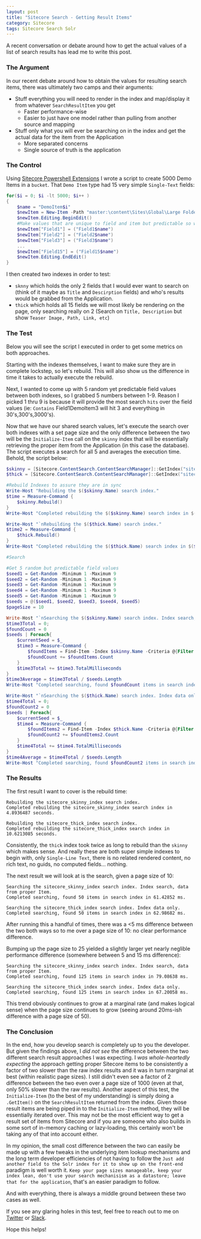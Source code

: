 ```yaml
---
layout: post
title: "Sitecore Search - Getting Result Items"
category: Sitecore
tags: Sitecore Search Solr
---
```


A recent conversation or debate around how to get the actual values of a list of search results has lead me to write this post.

### The Argument ###
In our recent debate around how to obtain the values for resulting search items, there was ultimately two camps and their arguments:

- Stuff everything you will need to render in the index and map/display it from whatever `SearchResultItem` you get
  - Faster performance-wise
  - Easier to just have one model rather than pulling from another source and mapping
- Stuff only what you will ever be searching on in the index and get the actual data for the item from the Application
  - More separated concerns
  - Single source of truth is the application

### The Control ###
Using [Sitecore Powershell Extensions](https://marketplace.sitecore.net/en/Modules/Sitecore_PowerShell_console.aspx) I wrote a script to create 5000 Demo Items in a `bucket`. That `Demo Item` type had 15 very simple `Single-Text` fields:

```powershell
for($i = 0; $i -lt 5000; $i++ )
{
    $name = "DemoItem$i"
    $newItem = New-Item -Path "master:\content\Sites\Global\Large Folder\$name" -ItemType "User Defined/Demo Item"
    $newItem.Editing.BeginEdit()
    #Make values that are unique to field and item but predictable so we can know how many results are expected
    $newItem["Field1"] = ("Field1$name")
    $newItem["Field2"] = ("Field2$name")
    $newItem["Field3"] = ("Field3$name")
    ...
    $newItem["Field15"] = ("Field15$name")
    $newItem.Editing.EndEdit()
}
```

I then created two indexes in order to test: 
- `sknny` which holds the only 2 fields that I would ever want to search on (think of it maybe as `Title` and `Descirption` fields) and who's results would be grabbed from the Application.
- `thick` which holds all 15 fields we will most likely be rendering on the page, only searching really on 2 (Search on `Title, Description` but show `Teaser Image, Path, Link, etc`)

### The Test ###
Below you will see the script I executed in order to get some metrics on both approaches.  

Starting with the indexes themselves, I want to make sure they are in complete lockstep, so let's rebuild. This will also show us the difference in time it takes to actually execute the rebuild. 

Next, I wanted to come up with 5 random yet predictable field values between both indexes, so I grabbed 5 numbers between 1-9. Reason I picked 1 thru 9 is because it will provide the most search `hits` over the field values (ie: `Contains` Field1DemoItem3 will hit 3 and everything in 30's,300's,3000's). 

Now that we have our shared search values, let's execute the search over both indexes with a set page size and the only difference between the two will be the `Initialize-Item` call on the `skinny` index that will be essentially retrieving the proper item from the Application (in this case the database).  The script executes a search for all 5 and averages the execution time. Behold, the script below:

```powershell
$skinny = [Sitecore.ContentSearch.ContentSearchManager]::GetIndex("sitecore_skinny_index")
$thick = [Sitecore.ContentSearch.ContentSearchManager]::GetIndex("sitecore_thick_index")

#Rebuild Indexes to assure they are in sync
Write-Host "Rebuilding the $($skinny.Name) search index."
$time = Measure-Command {
    $skinny.Rebuild()
}
Write-Host "Completed rebuilding the $($skinny.Name) search index in $($time.TotalSeconds) seconds." 

Write-Host "`nRebuilding the $($thick.Name) search index."
$time2 = Measure-Command {
    $thick.Rebuild()
}
Write-Host "Completed rebuilding the $($thick.Name) search index in $($time2.TotalSeconds) seconds."

#Search

#Get 5 random but predictable field values
$seed1 = Get-Random -Minimum 1 -Maximum 9
$seed2 = Get-Random -Minimum 1 -Maximum 9
$seed3 = Get-Random -Minimum 1 -Maximum 9
$seed4 = Get-Random -Minimum 1 -Maximum 9
$seed5 = Get-Random -Minimum 1 -Maximum 9
$seeds = @($seed1, $seed2, $seed3, $seed4, $seed5)
$pageSize = 10

Write-Host "`nSearching the $($skinny.Name) search index. Index search, data from proper Item."
$time3Total = 0;
$foundCount = 0
$seeds | Foreach{
    $currentSeed = $_
    $time3 = Measure-Command {
        $foundItems = Find-Item -Index $skinny.Name -Criteria @{Filter = "Contains"; Field = "field1_t_en"; Value = "Field1DemoItem$currentSeed"  } -First $pageSize | Initialize-Item
        $foundCount += $foundItems.Count
    }
    $time3Total += $time3.TotalMilliseconds
}
$time3Average = $time3Total / $seeds.Length
Write-Host "Completed searching, found $foundCount items in search index in $time3Average ms."

Write-Host "`nSearching the $($thick.Name) search index. Index data only."
$time4Total = 0;
$foundCount2 = 0
$seeds | Foreach{
    $currentSeed = $_
    $time4 = Measure-Command {
        $foundItems2 = Find-Item -Index $thick.Name -Criteria @{Filter = "Contains"; Field = "field1_t_en"; Value = "Field1DemoItem$currentSeed" } -First $pageSize
        $foundCount2 += $foundItems2.Count
    }
    $time4Total += $time4.TotalMilliseconds
}
$time4Average = $time4Total / $seeds.Length
Write-Host "Completed searching, found $foundCount2 items in search index in $time4Average ms."
```

### The Results ###

The first result I want to cover is the rebuild time:

```text
Rebuilding the sitecore_skinny_index search index.
Completed rebuilding the sitecore_skinny_index search index in 4.8936487 seconds.

Rebuilding the sitecore_thick_index search index.
Completed rebuilding the sitecore_thick_index search index in 10.6213085 seconds.
```

Consistently, the `thick` index took twice as long to rebuild than the `skinny` which makes sense. And really these are both super simple indexes to begin with, only `Single-Line Text`, there is no related rendered content, no rich text, no guids, no computed fields... nothing.

The next result we will look at is the search, given a page size of 10:

```text
Searching the sitecore_skinny_index search index. Index search, data from proper Item.
Completed searching, found 50 items in search index in 61.42852 ms.

Searching the sitecore_thick_index search index. Index data only.
Completed searching, found 50 items in search index in 62.98682 ms.
```

After running this a handful of times, there was a <5 ms difference between the two both ways so to me over a page size of 10: no clear performance difference.

Bumping up the page size to 25 yielded a slightly larger yet nearly neglible performance difference (somewhere between 5 and 15 ms difference):

```text
Searching the sitecore_skinny_index search index. Index search, data from proper Item.
Completed searching, found 125 items in search index in 79.08638 ms.

Searching the sitecore_thick_index search index. Index data only.
Completed searching, found 125 items in search index in 67.20058 ms.
```

This trend obviously continues to grow at a marginal rate (and makes logical sense) when the page size continues to grow (seeing around 20ms-ish difference with a page size of 50). 

### The Conclusion ###

In the end, how you develop search is completely up to you the developer.  But given the findings above, I _did not see_ the difference between the two different search result approaches I was expecting.  I _was whole-heartedly expecting_ the approach getting proper Sitecore items to be consistently a factor of two slower than the raw index results and it was in turn marginal at best (within realistic page sizes). I still didn't even see a factor of 2 difference between the two even over a page size of 1000 (even at that, only 50% slower than the raw results). Another aspect of this test, the `Initialize-Item` (to the best of my understanding) is simply doing a `.GetItem()` on the `SearchResultItem` returned from the index. Given those result items are being piped in to the `Initialize-Item` method, they will be essentially iterated over. This may not be the most efficient way to get a result set of items from Sitecore and if you are someone who also builds in some sort of in-memory caching or lazy-loading, this certainly won't be taking any of that into account either.

In my opinion, the small cost difference between the two can easily be made up with a few tweaks in the underlying item lookup mechanisms and the long term developer efficiencies of not having to follow the `Just add another field to the Solr index for it to show up on the front-end` paradigm is well worth it.  `Keep your page sizes manageable, keep your index lean, don't use your search mechanisism as a datastore; leave that for the application`, that's an easier paradigm to follow.

And with everything, there is always a middle ground between these two cases as well.

If you see any glaring holes in this test, feel free to reach out to me on [Twitter](https://twitter.com/vandsh) or [Slack](sitecorechat.slack.com).

Hope this helps!

